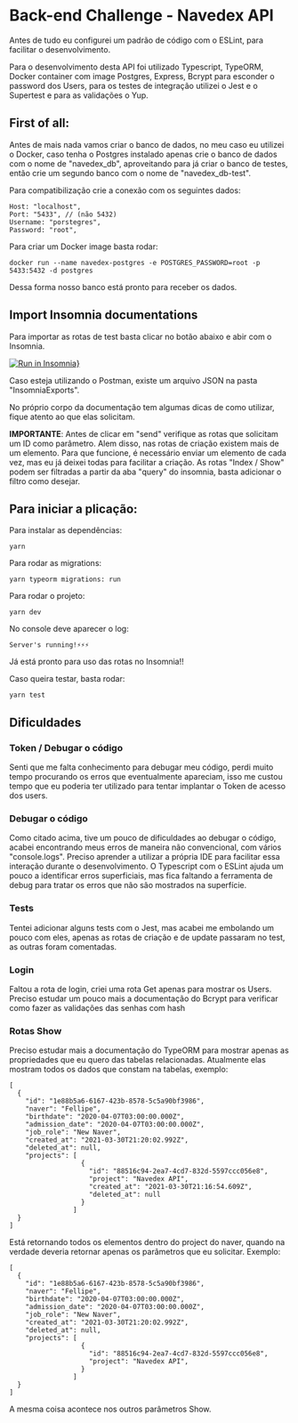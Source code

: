 # Back-end Challenge - Navedex API
Antes de tudo eu configurei um padrão de código com o ESLint, para facilitar o desenvolvimento.

Para o desenvolvimento desta API foi utilizado Typescript, TypeORM, Docker container com image Postgres, Express, Bcrypt para esconder o password dos Users, para os testes de integração utilizei o Jest e o Supertest e para as validações o Yup.



## First of all:
Antes de mais nada vamos criar o banco de dados, no meu caso eu utilizei o Docker, caso tenha o Postgres instalado apenas crie o banco de dados com o nome de "navedex_db", aproveitando para já criar o banco de testes, então crie um segundo banco com o nome de "navedex_db-test".

Para compatibilização crie a conexão com os seguintes dados:

    Host: "localhost",
    Port: "5433", // (não 5432)
    Username: "porstegres",
    Password: "root",


  Para criar um Docker image basta rodar:

    docker run --name navedex-postgres -e POSTGRES_PASSWORD=root -p 5433:5432 -d postgres

  Dessa forma nosso banco está pronto para receber os dados.

## Import Insomnia documentations

Para importar as rotas de test basta clicar no botão abaixo e abir com o Insomnia.

[![Run in Insomnia}](https://insomnia.rest/images/run.svg)](https://insomnia.rest/run/?label=NavedexAPI&uri=https%3A%2F%2Fraw.githubusercontent.com%2Ffellipehfa%2Fback-end-challenge_navedex-api%2Fmain%2FInsomniaExports%2FInsomnia_Documentations_NavedexAPI.json)

Caso esteja utilizando o Postman, existe um arquivo JSON na pasta "InsomniaExports".

No próprio corpo da documentação tem algumas dicas de como utilizar, fique atento ao que elas solicitam.

**IMPORTANTE**: Antes de clicar em "send" verifique as rotas que solicitam um ID  como parâmetro. Alem disso, nas rotas de criação existem mais de um elemento. Para que funcione,  é necessário enviar um elemento de cada vez, mas eu já deixei todas para facilitar a criação. As rotas "Index / Show" podem ser filtradas a partir da aba "query" do insomnia, basta adicionar o filtro como desejar.

## Para iniciar a plicação:

Para instalar as dependências:

    yarn

Para rodar as migrations:

    yarn typeorm migrations: run

Para rodar o projeto:

    yarn dev

  No console deve aparecer o log:

    Server's running!⚡⚡⚡

Já está pronto para uso das rotas no Insomnia!!

Caso queira testar, basta rodar:

    yarn test

## Dificuldades

### Token / Debugar o código

Senti que me falta conhecimento para debugar meu código, perdi muito tempo procurando os erros que eventualmente apareciam, isso me custou tempo que eu poderia ter utilizado para tentar implantar o Token de acesso dos users.

### Debugar o código

Como citado acima, tive um pouco de dificuldades ao debugar o código, acabei encontrando meus erros de maneira não convencional, com vários "console.logs". Preciso aprender a utilizar a própria IDE para facilitar essa interação durante o desenvolvimento. O Typescript com o ESLint ajuda um pouco a identificar erros superficiais, mas fica faltando a ferramenta de debug para tratar os erros que não são mostrados na superfície.

### Tests

Tentei adicionar alguns tests com o Jest, mas acabei me embolando um pouco com eles, apenas as rotas de criação e de update passaram no test, as outras foram comentadas.

### Login

Faltou a rota de login, criei uma rota Get apenas para mostrar os Users. Preciso estudar um pouco mais a documentação do Bcrypt para verificar como fazer as validações das senhas com hash

### Rotas Show

Preciso estudar mais a documentação do TypeORM para mostrar apenas as propriedades que eu quero das tabelas relacionadas. Atualmente elas mostram todos os dados que constam na tabelas, exemplo:

    [
	  {
	    "id": "1e88b5a6-6167-423b-8578-5c5a90bf3986",
	    "naver": "Fellipe",
	    "birthdate": "2020-04-07T03:00:00.000Z",
	    "admission_date": "2020-04-07T03:00:00.000Z",
	    "job_role": "New Naver",
	    "created_at": "2021-03-30T21:20:02.992Z",
	    "deleted_at": null,
	    "projects": [
				      {
				        "id": "88516c94-2ea7-4cd7-832d-5597ccc056e8",
				        "project": "Navedex API",
				        "created_at": "2021-03-30T21:16:54.609Z",
				        "deleted_at": null
				      }
					]
	  }
	]

Está retornando todos os elementos dentro do project do naver, quando na verdade deveria retornar apenas os parâmetros que eu solicitar. Exemplo:

    [
	  {
	    "id": "1e88b5a6-6167-423b-8578-5c5a90bf3986",
	    "naver": "Fellipe",
	    "birthdate": "2020-04-07T03:00:00.000Z",
	    "admission_date": "2020-04-07T03:00:00.000Z",
	    "job_role": "New Naver",
	    "created_at": "2021-03-30T21:20:02.992Z",
	    "deleted_at": null,
	    "projects": [
				      {
				        "id": "88516c94-2ea7-4cd7-832d-5597ccc056e8",
				        "project": "Navedex API",
				      }
					]
	  }
	]
A mesma coisa acontece nos outros parâmetros Show.

